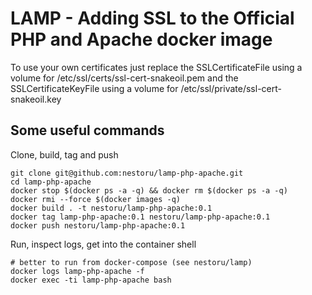 # LAMP - Adding SSL to the Official PHP and Apache docker image
To use your own certificates just replace the SSLCertificateFile using a volume for /etc/ssl/certs/ssl-cert-snakeoil.pem and the SSLCertificateKeyFile using a volume for /etc/ssl/private/ssl-cert-snakeoil.key

## Some useful commands
Clone, build, tag and push
```
git clone git@github.com:nestoru/lamp-php-apache.git
cd lamp-php-apache
docker stop $(docker ps -a -q) && docker rm $(docker ps -a -q)
docker rmi --force $(docker images -q)
docker build . -t nestoru/lamp-php-apache:0.1
docker tag lamp-php-apache:0.1 nestoru/lamp-php-apache:0.1
docker push nestoru/lamp-php-apache:0.1
```

Run, inspect logs, get into the container shell
```
# better to run from docker-compose (see nestoru/lamp)
docker logs lamp-php-apache -f
docker exec -ti lamp-php-apache bash
```
```
